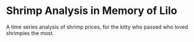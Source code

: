 # Shrimp Analysis in Memory of Lilo
 A time series analysis of shrimp prices, for the kitty who passed who loved shrimpies the most. 
